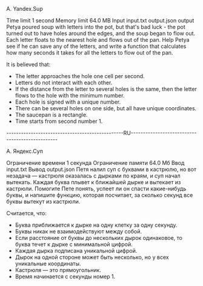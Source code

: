 A. Yandex.Sup

Time limit 1 second
Memory limit 64.0 MB
Input input.txt
output.json output
Petya poured soup with letters into the pot, but that's bad luck - the pot turned out to have holes around the edges, and the soup began to flow out. Each letter floats to the nearest hole and flows out of the pan. Help Petya see if he can save any of the letters, and write a function that calculates how many seconds it takes for all the letters to flow out of the pan.

It is believed that:

+ The letter approaches the hole one cell per second.
+ Letters do not interact with each other.
+ If the distance from the letter to several holes is the same, then the letter flows to the hole with the minimum number.
+ Each hole is signed with a unique number.
+ There can be several holes on one side, but all have unique coordinates.
+ The saucepan is a rectangle.
+ Time starts from second number 1.

------------------------------------------------RU------------------------------------------------

A. Яндекс.Суп

Ограничение времени	1 секунда
Ограничение памяти	64.0 Мб
Ввод	input.txt
Вывод	output.json
Петя налил суп с буквами в кастрюлю, но вот незадача — кастрюля оказалась с дырками по краям, и суп начал вытекать. Каждая буква плывет к ближайшей дырке и вытекает из кастрюли. Помогите Пете понять, успеет ли он спасти какие-нибудь буквы, и напишите функцию, которая посчитает, за сколько секунд все буквы вытекут из кастрюли.

Считается, что:

+ Буква приближается к дырке на одну клетку за одну секунду.
+ Буквы никак не взаимодействуют между собой.
+ Если расстояние от буквы до нескольких дырок одинаковое, то буква течет к дырке с минимальной цифрой.
+ Каждая дырка подписана уникальной цифрой.
+ Дырок на одной стороне может быть несколько, но у всех уникальные координаты.
+ Кастрюля — это прямоугольник.
+ Время начинается с секунды номер 1.
